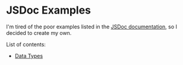 # JSDoc Examples

I'm tired of the poor examples listed in the [JSDoc documentation](https://jsdoc.app/index.html), so I decided to create my own.

List of contents:

* [Data Types](/src/data-types.js)
